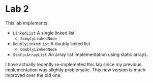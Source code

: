 # Lab 2
This lab implements:

- `LinkedList` A single linked list
    - `SinglyLinkedNode`
- `DoublyLinkedList` A doubly linked list
    - `DoublyLinkedNode`
- `StaticArrayList` An array list implementation using static arrays.

I have actually recently re-implemeted this lab since my previous implementation was slightly problematic. This new version is much improved over the old one.